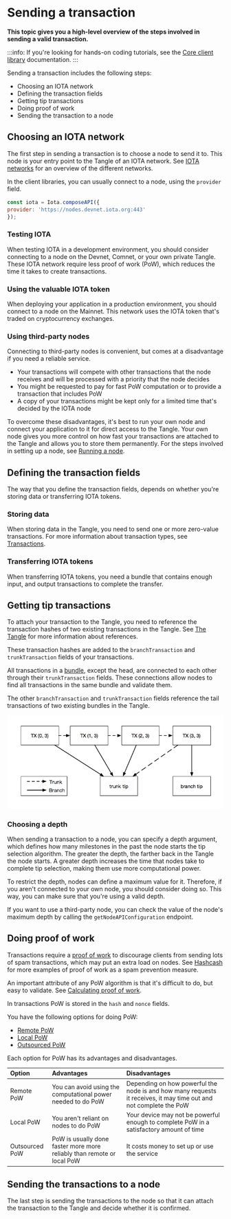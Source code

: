 # Sending a transaction

**This topic gives you a high-level overview of the steps involved in sending a valid transaction.**

:::info:
If you're looking for hands-on coding tutorials, see the [Core client library](root://core/1.0/overview.md) documentation.
:::

Sending a transaction includes the following steps:

- Choosing an IOTA network
- Defining the transaction fields
- Getting tip transactions
- Doing proof of work
- Sending the transaction to a node

## Choosing an IOTA network

The first step in sending a transaction is to choose a node to send it to. This node is your entry point to the Tangle of an IOTA network. See [IOTA networks](../networks/overview.md) for an overview of the different networks.

In the client libraries, you can usually connect to a node, using the `provider` field.

```js
const iota = Iota.composeAPI({
provider: 'https://nodes.devnet.iota.org:443'
});
```

### Testing IOTA

When testing IOTA in a development environment, you should consider connecting to a node on the Devnet, Comnet, or your own private Tangle. These IOTA network require less proof of work (PoW), which reduces the time it takes to create transactions.

### Using the valuable IOTA token

When deploying your application in a production environment, you should connect to a node on the Mainnet. This network uses the IOTA token that's traded on cryptocurrency exchanges.

### Using third-party nodes

Connecting to third-party nodes is convenient, but comes at a disadvantage if you need a reliable service.

- Your transactions will compete with other transactions that the node receives and will be processed with a priority that the node decides
- You might be requested to pay for fast PoW computation or to provide a transaction that includes PoW
- A copy of your transactions might be kept only for a limited time that's decided by the IOTA node

To overcome these disadvantages, it's best to run your own node and connect your application to it for direct access to the Tangle. Your own node gives you more control on how fast your transactions are attached to the Tangle and allows you to store them permanently. For the steps involved in setting up a node, see [Running a node](../nodes/overview.md).

## Defining the transaction fields

The way that you define the transaction fields, depends on whether you're storing data or transferring IOTA tokens.

### Storing data

When storing data in the Tangle, you need to send one or more zero-value transactions. For more information about transaction types, see [Transactions](../understanding-iota/transactions.md).

### Transferring IOTA tokens

When transferring IOTA tokens, you need a bundle that contains enough input, and output transactions to complete the transfer.

## Getting tip transactions

To attach your transaction to the Tangle, you need to reference the transaction hashes of two existing transactions in the Tangle. See [The Tangle](../understanding-iota/the-tangle.md) for more information about references.

These transaction hashes are added to the `branchTransaction` and `trunkTransaction` fields of your transactions.

All transactions in a [bundle](../references/glossary.md#bundle), except the head, are connected to each other through their `trunkTransaction` fields. These connections allow nodes to find all transactions in the same bundle and validate them.

The other `branchTransaction` and `trunkTransaction` fields reference the tail transactions of two existing bundles in the Tangle.

![Connections in a bundle](../images/bundle-structure.png)

### Choosing a depth

When sending a transaction to a node, you can specify a depth argument, which defines how many milestones in the past the node starts the tip selection algorithm. The greater the depth, the farther back in the Tangle the node starts. A greater depth increases the time that nodes take to complete tip selection, making them use more computational power.

To restrict the depth, nodes can define a maximum value for it. Therefore, if you aren't connected to your own node, you should consider doing so. This way, you can make sure that you're using a valid depth.

If you want to use a third-party node, you can check the value of the node's maximum depth by calling the `getNodeAPIConfiguration` endpoint.

## Doing proof of work

Transactions require a [proof of work](../references/glossary.md#proof-of-work) to discourage clients from sending lots of spam transactions, which may put an extra load on nodes. See [Hashcash](https://en.wikipedia.org/wiki/Hashcash) for more examples of proof of work as a spam prevention measure.

An important attribute of any PoW algorithm is that it's difficult to do, but easy to validate. See [Calculating proof of work](../cryptography/proof-of-work.md).

In transactions PoW is stored in the `hash` and `nonce` fields.

You have the following options for doing PoW:

- [Remote PoW](../references/glossary.md#remote-proof-of-work)
- [Local PoW](../references/glossary.md#local-proof-of-work)
- [Outsourced PoW](../references/glossary.md#outsourced-proof-of-work)

Each option for PoW has its advantages and disadvantages.

|**Option**|**Advantages**|**Disadvantages**|
|:-------|:---------|:------------|
|Remote PoW| You can avoid using the computational power needed to do PoW|Depending on how powerful the node is and how many requests it receives, it may time out and not complete the PoW |
|Local PoW|You aren't reliant on nodes to do PoW|Your device may not be powerful enough to complete PoW in a satisfactory amount of time|
|Outsourced PoW|PoW is usually done faster more more reliably than remote or local PoW|It costs money to set up or use the service|

## Sending the transactions to a node

The last step is sending the transactions to the node so that it can attach the transaction to the Tangle and decide whether it is confirmed.
